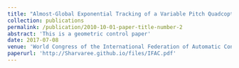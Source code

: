 ```yaml
---
title: "Almost-Global Exponential Tracking of a Variable Pitch Quadcopter on SE(3)"
collection: publications
permalink: /publication/2010-10-01-paper-title-number-2
abstract: 'This is a geometric control paper'
date: 2017-07-08
venue: 'World Congress of the International Federation of Automatic Control (IFAC), 2017'
paperurl: 'http://Sharvaree.github.io/files/IFAC.pdf'
---
```


